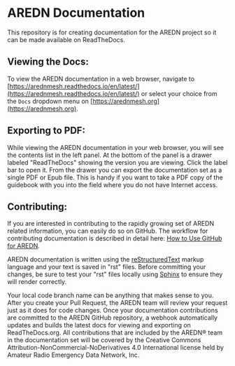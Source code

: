 # AREDN Documentation
This repository is for creating documentation for the AREDN project so it can be made available on ReadTheDocs.

## Viewing the Docs:
To view the AREDN documentation in a web browser, navigate to [https://arednmesh.readthedocs.io/en/latest/](https://arednmesh.readthedocs.io/en/latest/) or select your choice from the `Docs` dropdown menu on [https://arednmesh.org](https://arednmesh.org).

## Exporting to PDF:
While viewing the AREDN documentation in your web browser, you will see the contents list in the left panel. At the bottom of the panel is a drawer labeled "ReadTheDocs" showing the version you are viewing. Click the label bar to open it. From the drawer you can export the documentation set as a single PDF or Epub file. This is handy if you want to take a PDF copy of the guidebook with you into the field where you do not have Internet access.

## Contributing:
If you are interested in contributing to the rapidly growing set of AREDN related information, you can easily do so on GitHub. The workflow for contributing documentation is described in detail here: [How to Use GitHub for AREDN](https://github.com/aredn/documentation/blob/master/How%20to%20Use%20GitHub%20for%20AREDN.md).

AREDN documentation is written using the [reStructuredText](https://docutils.sourceforge.io/docs/ref/rst/restructuredtext.html) markup language and your text is saved in "rst" files. Before committing your changes, be sure to test your "rst" files locally using [Sphinx](https://www.sphinx-doc.org/en/master/usage/quickstart.html) to ensure they will render correctly.

Your local code branch name can be anything that makes sense to you. After you create your Pull Request, the AREDN team will review your request just as it does for code changes. Once your documentation contributions are committed to the AREDN GitHub repository, a webhook automatically updates and builds the latest docs for viewing and exporting on ReadTheDocs.org. All contributions that are included by the AREDN® team in the documentation set will be covered by the Creative Commons Attribution-NonCommercial-NoDerivatives 4.0 International license held by Amateur Radio Emergency Data Network, Inc.

